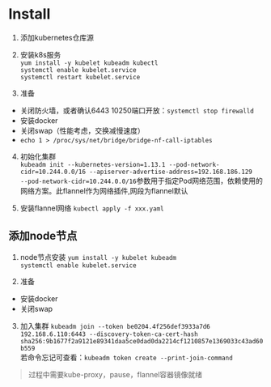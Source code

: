 # Install
1. 添加kubernetes仓库源
2. 安装k8s服务<br>
  `yum install -y kubelet kubeadm kubectl`<br>
  `systemctl enable kubelet.service`<br>
  `systemctl restart kubelet.service`<br>

3. 准备
  * 关闭防火墙，或者确认6443 10250端口开放：`systemctl stop firewalld`<br>
  * 安装docker
  * 关闭swap（性能考虑，交换减慢速度）
  * `echo 1 > /proc/sys/net/bridge/bridge-nf-call-iptables`

4. 初始化集群<br>
`kubeadm init --kubernetes-version=1.13.1 --pod-network-cidr=10.244.0.0/16 --apiserver-advertise-address=192.168.186.129`<br>
`--pod-network-cidr=10.244.0.0/16`参数用于指定Pod网络范围，依赖使用的网络方案。此flannel作为网络插件,网段为flannel默认

5. 安装flannel网络
  `kubectl apply -f xxx.yaml`

添加node节点
--------
1. node节点安装
`yum install -y kubelet kubeadm`<br>
`systemctl enable kubelet.service`<br>

2. 准备
  * 安装docker
  * 关闭swap
3. 加入集群
  `kubeadm join --token be0204.4f256def3933a7d6 192.168.6.110:6443 --discovery-token-ca-cert-hash sha256:9b1677f2a9121e89341daa5ce0dad0da2214cf1210857e1369033c43ad60b559`<br>
若命令忘记可查看：`kubeadm token create --print-join-command`<br>

> 过程中需要kube-proxy，pause，flannel容器镜像就绪
